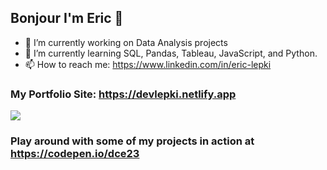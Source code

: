 ## Bonjour I'm Eric 👋

- 🔭 I’m currently working on Data Analysis projects
- 🌱 I’m currently learning SQL, Pandas, Tableau, JavaScript, and Python.
- 📫 How to reach me: https://www.linkedin.com/in/eric-lepki

### My Portfolio Site: https://devlepki.netlify.app

<img src="https://github-readme-stats.vercel.app/api?username=dce23&&show_icons=true&title_color=ffffff&icon_color=bb2acf&text_color=ffffff&bg_color=009933">

### Play around with some of my projects in action at https://codepen.io/dce23
